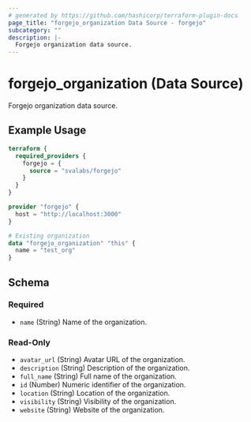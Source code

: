 ```yaml
---
# generated by https://github.com/hashicorp/terraform-plugin-docs
page_title: "forgejo_organization Data Source - forgejo"
subcategory: ""
description: |-
  Forgejo organization data source.
---
```


# forgejo_organization (Data Source)

Forgejo organization data source.

## Example Usage

```terraform
terraform {
  required_providers {
    forgejo = {
      source = "svalabs/forgejo"
    }
  }
}

provider "forgejo" {
  host = "http://localhost:3000"
}

# Existing organization
data "forgejo_organization" "this" {
  name = "test_org"
}
```

<!-- schema generated by tfplugindocs -->
## Schema

### Required

- `name` (String) Name of the organization.

### Read-Only

- `avatar_url` (String) Avatar URL of the organization.
- `description` (String) Description of the organization.
- `full_name` (String) Full name of the organization.
- `id` (Number) Numeric identifier of the organization.
- `location` (String) Location of the organization.
- `visibility` (String) Visibility of the organization.
- `website` (String) Website of the organization.
